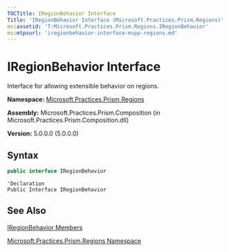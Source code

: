 ```yaml
---
TOCTitle: IRegionBehavior Interface
Title: 'IRegionBehavior Interface (Microsoft.Practices.Prism.Regions)'
ms:assetid: 'T:Microsoft.Practices.Prism.Regions.IRegionBehavior'
ms:mtpsurl: 'iregionbehavior-interface-mspp-regions.md'
---
```


# IRegionBehavior Interface

Interface for allowing extensible behavior on regions.

**Namespace:** [Microsoft.Practices.Prism.Regions](mspp-regions-namespace.md)

**Assembly:** Microsoft.Practices.Prism.Composition (in Microsoft.Practices.Prism.Composition.dll)

**Version:** 5.0.0.0 (5.0.0.0)

## Syntax

```C#
public interface IRegionBehavior
```
```VB
'Declaration
Public Interface IRegionBehavior
```

## See Also
[IRegionBehavior Members](iregionbehavior-members-mspp-regions.md)

[Microsoft.Practices.Prism.Regions Namespace](mspp-regions-namespace.md)
